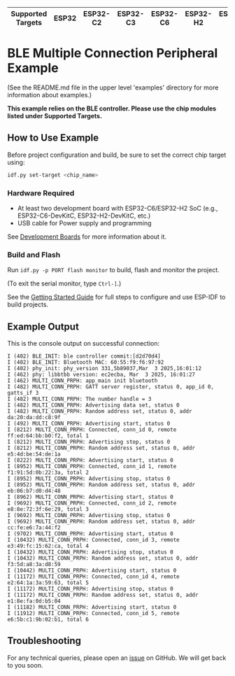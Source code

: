 | Supported Targets | ESP32 | ESP32-C2 | ESP32-C3 | ESP32-C6 | ESP32-H2 | ESP32-S3 |
| ----------------- | ----- | -------- | -------- | -------- | -------- | -------- |

# BLE Multiple Connection Peripheral Example

(See the README.md file in the upper level 'examples' directory for more information about examples.)

**This example relies on the BLE controller. Please use the chip modules listed under Supported Targets.**

## How to Use Example

Before project configuration and build, be sure to set the correct chip target using:

```bash
idf.py set-target <chip_name>
```

### Hardware Required

* At least two development board with ESP32-C6/ESP32-H2 SoC (e.g., ESP32-C6-DevKitC, ESP32-H2-DevKitC, etc.)
* USB cable for Power supply and programming

See [Development Boards](https://www.espressif.com/en/products/devkits) for more information about it.

### Build and Flash

Run `idf.py -p PORT flash monitor` to build, flash and monitor the project.

(To exit the serial monitor, type ``Ctrl-]``.)

See the [Getting Started Guide](https://idf.espressif.com/) for full steps to configure and use ESP-IDF to build projects.

## Example Output

This is the console output on successful connection:

```
I (402) BLE_INIT: ble controller commit:[d2d70d4]
I (402) BLE_INIT: Bluetooth MAC: 60:55:f9:f6:97:92
I (402) phy_init: phy_version 331,5b89037,Mar  3 2025,16:01:12
I (462) phy: libbtbb version: ec2ecba, Mar  3 2025, 16:01:27
I (462) MULTI_CONN_PRPH: app_main init bluetooth
I (482) MULTI_CONN_PRPH: GATT server register, status 0, app_id 0, gatts_if 3
I (482) MULTI_CONN_PRPH: The number handle = 3
I (482) MULTI_CONN_PRPH: Advertising data set, status 0
I (482) MULTI_CONN_PRPH: Random address set, status 0, addr da:20:da:dd:c8:9f
I (492) MULTI_CONN_PRPH: Advertising start, status 0
I (8212) MULTI_CONN_PRPH: Connected, conn_id 0, remote ff:ed:64:bb:b0:f2, total 1
I (8212) MULTI_CONN_PRPH: Advertising stop, status 0
I (8212) MULTI_CONN_PRPH: Random address set, status 0, addr e5:4d:be:54:de:1a
I (8222) MULTI_CONN_PRPH: Advertising start, status 0
I (8952) MULTI_CONN_PRPH: Connected, conn_id 1, remote f1:91:5d:0b:22:3a, total 2
I (8952) MULTI_CONN_PRPH: Advertising stop, status 0
I (8952) MULTI_CONN_PRPH: Random address set, status 0, addr eb:06:b7:d0:d4:48
I (8962) MULTI_CONN_PRPH: Advertising start, status 0
I (9692) MULTI_CONN_PRPH: Connected, conn_id 2, remote e8:8e:72:3f:6e:29, total 3
I (9692) MULTI_CONN_PRPH: Advertising stop, status 0
I (9692) MULTI_CONN_PRPH: Random address set, status 0, addr cc:fe:e6:7a:44:f2
I (9702) MULTI_CONN_PRPH: Advertising start, status 0
I (10432) MULTI_CONN_PRPH: Connected, conn_id 3, remote e3:49:fc:15:62:ca, total 4
I (10432) MULTI_CONN_PRPH: Advertising stop, status 0
I (10432) MULTI_CONN_PRPH: Random address set, status 0, addr f3:5d:a8:3a:d8:59
I (10442) MULTI_CONN_PRPH: Advertising start, status 0
I (11172) MULTI_CONN_PRPH: Connected, conn_id 4, remote e2:64:1a:3a:59:63, total 5
I (11172) MULTI_CONN_PRPH: Advertising stop, status 0
I (11172) MULTI_CONN_PRPH: Random address set, status 0, addr e1:8e:fa:0d:b5:04
I (11182) MULTI_CONN_PRPH: Advertising start, status 0
I (11912) MULTI_CONN_PRPH: Connected, conn_id 5, remote e6:5b:c1:9b:02:b1, total 6
```

## Troubleshooting

For any technical queries, please open an [issue](https://github.com/espressif/esp-idf/issues) on GitHub. We will get back to you soon.

